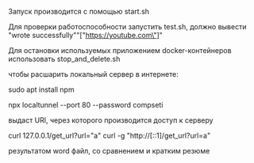 Запуск производится с помощью start.sh

Для проверки работоспособности запустить test.sh, должно вывести "wrote successfully""[\"https://youtube.com\"]"

Для остановки используемых приложением docker-контейнеров использовать stop_and_delete.sh

чтобы расшарить локальный сервер в интернете:

sudo apt install npm

npx localtunnel --port 80 --password compseti

выдаст URl, через которого производится доступ к серверу


curl 127.0.0.1/get_url?url="a"
curl -g "http://[::1]/get_url?url=a"


результатом word файл, со сравнением и кратким резюме